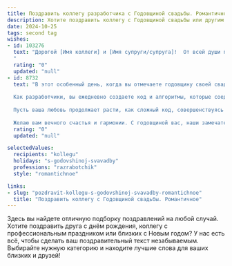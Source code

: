 ```yaml
---
title: Поздравить коллегу разработчика с Годовщиной свадьбы. Романтичное
description: Хотите поздравить коллегу с Годовщиной свадьбы или другим праздником? Наш ИИ создаст незабываемое поздравление, а вы обязательно выделитесь среди других.  
date: 2024-10-25
tags: second tag
wishes:
- id: 103276
  text: "Дорогой [Имя коллеги] и [Имя супруги/супруга]!  От всей души поздравляю вас с годовщиной свадьбы! Пусть ваша любовь, яркая и неповторимая, как  изумительный код вашей совместной жизни,  с каждым годом становится всё крепче и теплее. Желаю вам океана нежности, безбрежного счастья и  многих-многих лет  взаимного вдохновения,  чтобы каждый день был наполнен радостью и счастьем, как  идеальный  продукт вашей совместной работы!
  "
  rating: "0"
  updated: "null"
- id: 8732
  text: "В этот особенный день, когда вы отмечаете годовщину своей свадьбы, позвольте мне выразить свое восхищение и почтение. Ваш союз — это свидетельство незыблемой любви, поддержки и взаимопонимания.
  
  Как разработчики, вы ежедневно создаете код и алгоритмы, которые соединяют людей. Сегодня мы празднуем ваш союз, который подобен элегантному программному обеспечению, работающему без сбоев. Каждый из вас — уникальная переменная, а вместе вы образуете идеальный интерфейс.
  
  Пусть ваша любовь продолжает расти, как сложный код, совершенствуясь с годами. Пусть каждый следующий шаг в вашей совместной жизни будет написан с романтикой и преданностью.
  
  Желаю вам вечного счастья и гармонии. С годовщиной вас, наши замечательные разработчики!"
  rating: "0"
  updated: "null"

selectedValues:
  recipients: "kollegu"
  holidays: "s-godovshinoj-svavadby"
  professions: "razrabotchik"
  style: "romantichnoe"

links:
- slug: "pozdravit-kollegu-s-godovshinoj-svavadby-romantichnoe"
  title: "Поздравить коллегу с Годовщиной свадьбы. Романтичное"
---
```


Здесь вы найдете отличную подборку поздравлений на любой случай.
Хотите поздравить друга с днём рождения, коллегу с профессиональным праздником или близких с Новым годом? У нас есть всё, чтобы сделать ваш поздравительный текст незабываемым. Выбирайте нужную категорию и находите лучшие слова для ваших близких и друзей!
